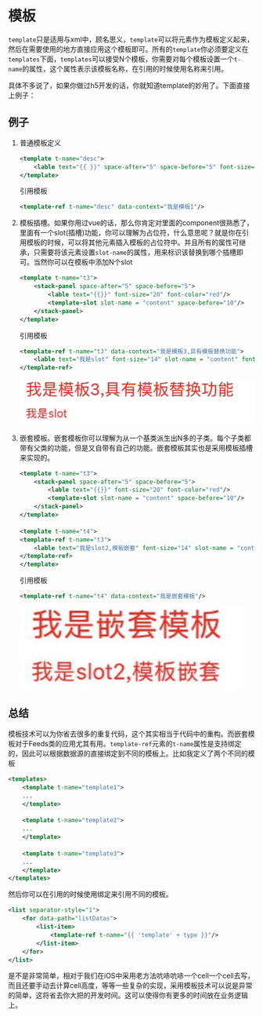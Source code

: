 # 模板

`template`只是适用与xml中，顾名思义，`template`可以将元素作为模板定义起来，然后在需要使用的地方直接应用这个模板即可。所有的`template`你必须要定义在`templates`下面，`templates`可以接受N个模板，你需要对每个模板设置一个`t-name`的属性，这个属性表示该模板名称，在引用的时候使用名称来引用。

具体不多说了，如果你做过h5开发的话，你就知道template的妙用了。下面直接上例子：

## 例子

1. 普通模板定义

   ```xml
   <template t-name="desc">
       <lable text="{{ }}" space-after="5" space-before="5" font-size="25" font-color="666666"/>
   </template>
   ```

   引用模板

   ```xml
   <template-ref t-name="desc" data-context="我是模板1"/>
   ```

2. 模板插槽。如果你用过vue的话，那么你肯定对里面的component很熟悉了，里面有一个slot(插槽)功能，你可以理解为占位符，什么意思呢？就是你在引用模板的时候，可以将其他元素插入模板的占位符中。并且所有的属性可继承，只需要将该元素设置`slot-name`的属性，用来标识该替换到哪个插槽即可。当然你可以在模板中添加N个slot

   ```xml
   <template t-name="t3">
       <stack-panel space-after="5" space-before="5">
           <lable text="{{}}" font-size="20" font-color="red"/>
           <template-slot slot-name = "content" space-before="10"/>
       </stack-panel>
   </template>
   ```

   引用模板

   ```xml
   <template-ref t-name="t3" data-context="我是模板3,具有模板替换功能">
       <lable text="我是slot" font-size="14" slot-name = "content" font-color="red"/>
   </template-ref>
   ```

   ![13](../images/13.jpg)

3. 嵌套模板。嵌套模板你可以理解为从一个基类派生出N多的子类。每个子类都带有父类的功能，但是又自带有自己的功能。嵌套模板其实也是采用模板插槽来实现的。

   ```xml
   <template t-name="t3">
       <stack-panel space-after="5" space-before="5">
           <lable text="{{}}" font-size="20" font-color="red"/>
           <template-slot slot-name = "content" space-before="10"/>
       </stack-panel>
   </template>
   
   <template t-name="t4">
   <template-ref t-name="t3">
       <lable text="我是slot2,模板嵌套" font-size="14" slot-name = "content" font-color="red"/>
   </template-ref>
   </template>
   ```

   引用模板

   ```xml
   <template-ref t-name="t4" data-context="我是嵌套模板"/>
   ```

   ![14](../images/14.jpg)



## 总结

模板技术可以为你省去很多的重复代码，这个其实相当于代码中的重构。而嵌套模板对于Feeds类的应用尤其有用。`template-ref`元素的`t-name`属性是支持绑定的，因此可以根据数据源的直接绑定到不同的模板上。比如我定义了两个不同的模板

```xml
<templates>
    <template t-name="template1">
    ...
    </template>

    <template t-name="template2">
    ...
    </template>

    <template t-name="template3">
    ...
    </template>
</templates>
```

然后你可以在引用的时候使用绑定来引用不同的模板。

```xml
<list separator-style="1">
    <for data-path="listDatas">
        <list-item>
            <template-ref t-name="{{ 'template' + type }}"/>
        </list-item>
    </for>
</list>
```

是不是非常简单，相对于我们在iOS中采用老方法吭哧吭哧一个cell一个cell去写，而且还要手动去计算cell高度，等等一些复杂的实现，采用模板技术可以说是异常的简单，这将省去你大把的开发时间。这可以使得你有更多的时间放在业务逻辑上。